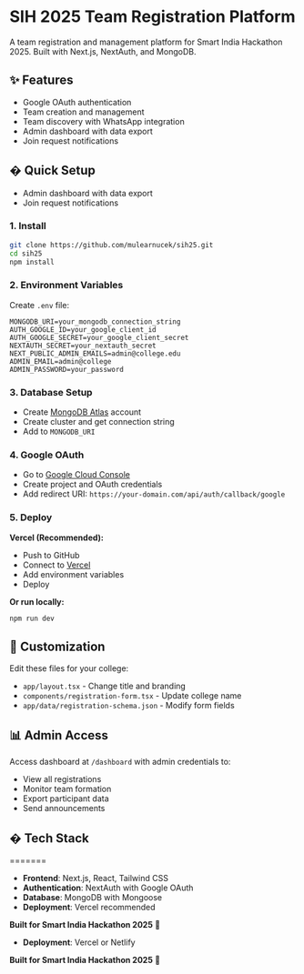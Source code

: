 # SIH 2025 Team Registration Platform

A team registration and management platform for Smart India Hackathon 2025. Built with Next.js, NextAuth, and MongoDB.

## ✨ Features

- Google OAuth authentication
- Team creation and management  
- Team discovery with WhatsApp integration
- Admin dashboard with data export
- Join request notifications

## � Quick Setup
- Admin dashboard with data export
- Join request notifications


### 1. Install
```bash
git clone https://github.com/mulearnucek/sih25.git
cd sih25
npm install
```

### 2. Environment Variables
Create `.env` file:
```env
MONGODB_URI=your_mongodb_connection_string
AUTH_GOOGLE_ID=your_google_client_id
AUTH_GOOGLE_SECRET=your_google_client_secret
NEXTAUTH_SECRET=your_nextauth_secret
NEXT_PUBLIC_ADMIN_EMAILS=admin@college.edu
ADMIN_EMAIL=admin@college
ADMIN_PASSWORD=your_password
```

### 3. Database Setup
- Create [MongoDB Atlas](https://cloud.mongodb.com) account
- Create cluster and get connection string
- Add to `MONGODB_URI`

### 4. Google OAuth
- Go to [Google Cloud Console](https://console.cloud.google.com)
- Create project and OAuth credentials
- Add redirect URI: `https://your-domain.com/api/auth/callback/google`

### 5. Deploy
**Vercel (Recommended):**
- Push to GitHub
- Connect to [Vercel](https://vercel.com)
- Add environment variables
- Deploy

**Or run locally:**
```bash
npm run dev
```

## 🎨 Customization

Edit these files for your college:
- `app/layout.tsx` - Change title and branding
- `components/registration-form.tsx` - Update college name
- `app/data/registration-schema.json` - Modify form fields

## 📊 Admin Access

Access dashboard at `/dashboard` with admin credentials to:
- View all registrations
- Monitor team formation
- Export participant data
- Send announcements

## �️ Tech Stack
=======

- **Frontend**: Next.js, React, Tailwind CSS
- **Authentication**: NextAuth with Google OAuth
- **Database**: MongoDB with Mongoose
- **Deployment**: Vercel recommended



**Built for Smart India Hackathon 2025** 🚀
- **Deployment**: Vercel or Netlify


**Built for Smart India Hackathon 2025** 🚀

